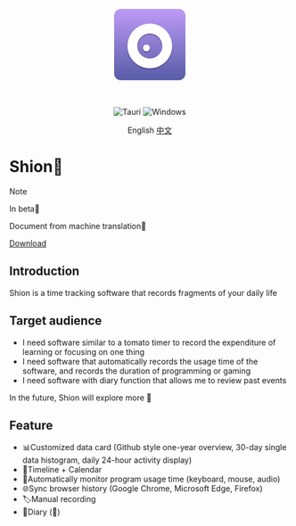 <p align="center">
   <a href="https://shion.app/" target="_blank">
     <img src="./docs/logo.svg" width="128" height="128" alt="logo">
   </a>
</p>
<br/>

<p align="center">
  <img src="https://img.shields.io/badge/tauri-%2324C8DB.svg?style=for-the-badge&logo=tauri&logoColor=%23FFFFFF" alt="Tauri">
  <img src="https://img.shields.io/badge/Windows-0078D6?style=for-the-badge&logo=windows&logoColor=white" alt="Windows">
</p>

<p align="center">
   English
   <a href="./README-ZH.md">中文</a>
</p>

# Shion🍂

> [!NOTE]
> In beta🥳
>
> Document from machine translation🤖

<a href="https://shion.app/download" target="_blank">Download</a>



## Introduction

Shion is a time tracking software that records fragments of your daily life

## Target audience
+ I need software similar to a tomato timer to record the expenditure of learning or focusing on one thing
+ I need software that automatically records the usage time of the software, and records the duration of programming or gaming
+ I need software with diary function that allows me to review past events

In the future, Shion will explore more 🌈

## Feature

+ 📊Customized data card (Github style one-year overview, 30-day single data histogram, daily 24-hour activity display)
+ 📅Timeline + Calendar
+ 👀Automatically monitor program usage time (keyboard, mouse, audio)
+ 🌐Sync browser history (Google Chrome, Microsoft Edge, Firefox)
+ 🏷️Manual recording
+ 📖Diary (🚧)

